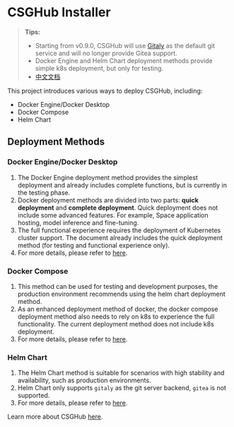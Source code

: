 # CSGHub Installer

> **Tips:**
>
> - Starting from v0.9.0, CSGHub will use [Gitaly](https://gitlab.com/gitlab-org/gitaly) as the default git service and will no longer provide Gitea support.
> - Docker Engine and Helm Chart deployment methods provide simple k8s deployment, but only for testing.
> - [中文文档](docs/zh/README_cn.md)

This project introduces various ways to deploy CSGHub, including:

- Docker Engine/Docker Desktop
- Docker Compose
- Helm Chart

## Deployment Methods

### Docker Engine/Docker Desktop

1. The Docker Engine deployment method provides the simplest deployment and already includes complete functions, but is currently in the testing phase.
2. Docker deployment methods are divided into two parts: **quick deployment** and **complete deployment**. Quick deployment does not include some advanced features. For example, Space application hosting, model inference and fine-tuning.
3. The full functional experience requires the deployment of Kubernetes cluster support. The document already includes the quick deployment method (for testing and functional experience only).
4. For more details, please refer to [here](docker/README.md).

### Docker Compose

1. This method can be used for testing and development purposes, the production environment recommends using the helm chart deployment method.
2. As an enhanced deployment method of docker, the docker compose deployment method also needs to rely on k8s to experience the full functionality. The current deployment method does not include k8s deployment.
3. For more details, please refer to [here](docker-compose/README.md).

### Helm Chart

1. The Helm Chart method is suitable for scenarios with high stability and availability, such as production environments.
2. Helm Chart only supports `gitaly` as the git server backend,  `gitea` is not supported.
3. For more details, please refer to [here](helm-chart/README.md).


Learn more about CSGHub [here](https://github.com/OpenCSGs/CSGHub).
